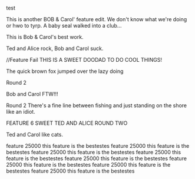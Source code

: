 test

This is another BOB & Carol' feature edit. We don't know what we're doing or hwo to tyrp.
A baby seal walked into a club...

This is Bob & Carol's best work.


Ted and Alice rock, Bob and Carol suck.


//Feature Fail
THIS IS A SWEET DOODAD TO DO COOL THINGS!


The quick brown fox jumped over the lazy doing

Round 2

Bob and Carol FTW!!!


Round 2 There's a fine line between fishing and just standing on the shore like an idiot.

FEATURE 6 SWEET TED AND ALICE ROUND TWO

Ted and Carol like cats.



feature 25000
this feature is the bestestes
feature 25000
this feature is the bestestes
feature 25000
this feature is the bestestes
feature 25000
this feature is the bestestes
feature 25000
this feature is the bestestes
feature 25000
this feature is the bestestes
feature 25000
this feature is the bestestes
feature 25000
this feature is the bestestes
